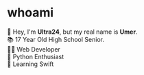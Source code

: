 # whoami
👋 Hey, I'm **Ultra24**, but my real name is **Umer**. <br>
📚 17 Year Old High School Senior. <br>
👨‍💻 Web Developer <br>
🐍 Python Enthusiast <br>
📱 Learning Swift <br>

<!---
Ultra24/Ultra24 is a ✨ special ✨ repository because its `README.md` (this file) appears on your GitHub profile.
You can click the Preview link to take a look at your changes.
--->
